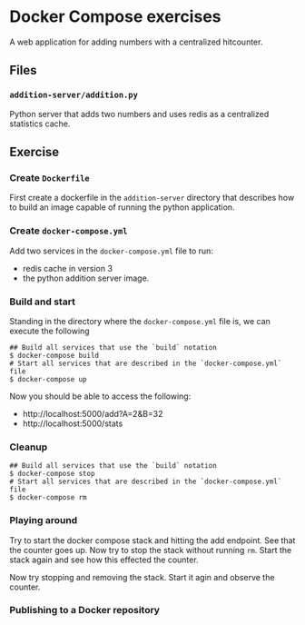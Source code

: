 # Docker Compose exercises

A web application for adding numbers with a centralized hitcounter.

## Files

### `addition-server/addition.py`

Python server that adds two numbers and uses redis as a centralized statistics cache.

## Exercise

### Create `Dockerfile`

First create a dockerfile in the `addition-server` directory that describes how to build an image capable of running the python application.

### Create `docker-compose.yml`

Add two services in the `docker-compose.yml` file to run:

 - redis cache in version 3
 - the python addition server image.

### Build and start

Standing in the directory where the `docker-compose.yml` file is, we can execute the following

```shell
## Build all services that use the `build` notation
$ docker-compose build
# Start all services that are described in the `docker-compose.yml` file
$ docker-compose up
```

Now you should be able to access the following:

- http://localhost:5000/add?A=2&B=32
- http://localhost:5000/stats

### Cleanup

```shell
## Build all services that use the `build` notation
$ docker-compose stop
# Start all services that are described in the `docker-compose.yml` file
$ docker-compose rm
```

### Playing around

Try to start the docker compose stack and hitting the add endpoint. See that the counter goes up.
Now try to stop the stack without running `rm`. Start the stack again and see how this effected the counter.

Now try stopping and removing the stack. Start it agin and observe the counter.

### Publishing to a Docker repository


